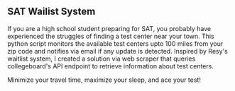 ## SAT Wailist System

If you are a high school student preparing for SAT, you probably have experienced the struggles of finding a test center near your town.
This python script monitors the available test centers upto 100 miles from your zip code and notifies via email if any update is detected.
Inspired by Resy's waitlist system, I created a solution via web scraper that queries collegeboard's API endpoint to retrieve information about test centers.

Minimize your travel time, maximize your sleep, and ace your test!
